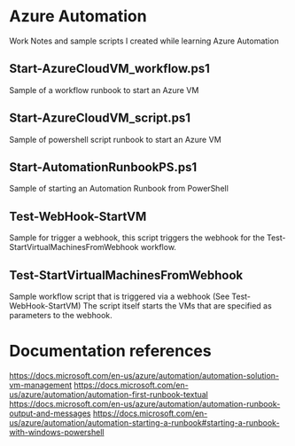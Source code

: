 ﻿# Azure Automation 
Work Notes and sample scripts I created while learning Azure Automation


## Start-AzureCloudVM_workflow.ps1
Sample of a workflow runbook to start an Azure VM

## Start-AzureCloudVM_script.ps1
Sample of powershell script runbook to start an Azure VM

## Start-AutomationRunbookPS.ps1
Sample of starting an Automation Runbook from PowerShell

## Test-WebHook-StartVM
Sample for trigger a webhook, this script triggers the webhook for
the Test-StartVirtualMachinesFromWebhook workflow.

## Test-StartVirtualMachinesFromWebhook
Sample workflow script that is triggered via a webhook (See Test-WebHook-StartVM)
The script itself starts the VMs that are specified as parameters to the webhook. 




# Documentation references
https://docs.microsoft.com/en-us/azure/automation/automation-solution-vm-management
https://docs.microsoft.com/en-us/azure/automation/automation-first-runbook-textual
https://docs.microsoft.com/en-us/azure/automation/automation-runbook-output-and-messages
https://docs.microsoft.com/en-us/azure/automation/automation-starting-a-runbook#starting-a-runbook-with-windows-powershell

